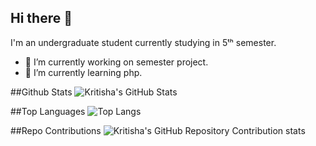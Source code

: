 ## Hi there 👋
I'm an undergraduate student currently studying in 5ᵗʰ semester.
- 🔭 I’m currently working on semester project.
- 🌱 I’m currently learning php.

##Github Stats
![Kritisha's GitHub Stats](https://github-readme-stats.vercel.app/api?username=KritishaShrestha&show_icons=true&theme=dark)

##Top Languages
![Top Langs](https://github-readme-stats.vercel.app/api/top-langs/?username=KritishaShrestha&layout=compact&theme=dark)

##Repo Contributions
![Kritisha's GitHub Repository Contribution stats](https://github-contributor-stats.vercel.app/api?username=KritishaShrestha&hide=B&theme=dark)
